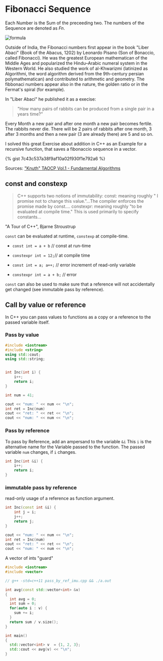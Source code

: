 
# Fibonacci Sequence

<!-- involving the growth of a population of rabbits based on idealized assumptions. -->

Each Number is the Sum of the preceeding two.
The numbers of the Sequence are denoted as _Fn_.

<!--  encodeURIComponent("F_0 = 0; F_1 = 1; F_{n+2} = F_{n+1} + F_n, n >= 0")  -->

![formula](https://render.githubusercontent.com/render/math?math=F_0%20%3D%200%3B%20F_1%20%3D%201%3B%20F_%7Bn%2B2%7D%20%3D%20F_%7Bn%2B1%7D%20%2B%20F_n%2C%20n%20%3E%3D%200)


Outside of India, the Fibonacci numbers first appear in the book "Liber Abaci" (Book of the Abacus, 1202) by Leonardo Pisano (Son of Bonaccio, called Fibonacci).
He was the greatest European mathematican of the Middle Ages and popularized the Hindu–Arabic numeral system in the Western World.
He also studied the work of al-Khwarizmi (latinized as Algorithmi, the word algorithm derived from the 9th-century persian polymathematican) and
contributed to arithmetic and geometry.
The fibbonaci numbers appear also in the nature, the golden ratio or in the Fermat's spiral (for example).

In "Liber Abaci" he published it as a execise:

> "How many pairs of rabbits can be produced from a single pair in a years time?"


Every Month a new pair and after one month a new pair becomes fertile. The rabbits never die.
There will be 2 pairs of rabbits after one month, 3 after 3 months and then a new pair (3 are already there) are 5 and so on.

I solved this great Exercise about addition in C++ as an Example for a recursive function, that saves a fibonaccio sequence in a vector.

{% gist 7c43c537a38f9af10a02f930f1e792a6 %}


Sources: ["Knuth" TAOCP Vol.1 - Fundamental Algorithms](https://www-cs-faculty.stanford.edu/~knuth/taocp.html)

## const and constexp


>    C++ supports two notions of immutability:
        const: meaning roughly " I promise not to change this value."...The compiler enforces the promise made by const....
        constexpr: meaning roughly "to be evaluated at compile time." This is used primarily to specify constants...


"A Tour of C++", Bjarne Stroustrup


`const` can be evaluated at runtime, `constexp` at compile-time.

- `const int = a + b` // const at run-time
- `constexpr int = 12;`// at compile time

- `const int = a; a++;` // error increment of read-only variable
- `constexpr int = a + b;`  // error


`const` can also be used to make sure that a reference will not accidentally get changed (see immutable pass by reference).


## Call by value or reference


In C++ you can pass values to functions as a copy or a reference to the passed variable itself.


### Pass by value

~~~cpp
#include <iostream>
#include <string>
using std::cout;
using std::string;


int Inc(int i) {
    i++;
    return i;
}

int num = 41;

cout << "num: " << num << "\n";
int ret = Inc(num)
cout << "ret: " << ret << "\n";
cout << "num: " << num << "\n";
~~~

### Pass by reference


To pass by Reference, add an ampersand to the variable `&i`
This `i` is the alternative name for the Variable passed to the function.
The passed variable `num` changes, if `i` changes.


~~~cpp
int Inc(int &i) {
    i++;
    return i;
}
~~~

### immutable pass by reference


read-only usage of a reference as function argument.


~~~cpp
int Inc(const int &i) {
    int j = i;
    j++;
    return j;
}

cout << "num: " << num << "\n";
int ret = Inc(num)
cout << "ret: " << ret << "\n";
cout << "num: " << num << "\n";
~~~

A vector of ints "guard"

~~~cpp
#include <iostream>
#include <vector>

// g++ -std=c++11 pass_by_ref_imu.cpp && ./a.out

int avg(const std::vector<int> &v)
{
  int avg = 0;
  int sum = 0;
  for(auto i : v) {
    sum += i;
  }
  return sum / v.size();
}

int main()
{
  std::vector<int> v  = {1, 2, 3};
  std::cout << avg(v) << "\n";
}
~~~









